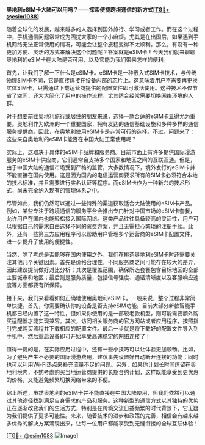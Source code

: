 **奥地利eSIM卡大陆可以用吗？——探索便捷跨境通信的新方式[[TG💪+ @esim1088](https://t.me/s/esim1088)]**

随着全球化的发展，越来越多的人选择到国外旅行、学习或者工作。而在这个过程中，手机通信问题常常成为困扰大家的一个小麻烦。尤其是在出国后，如果遇到手机网络无法正常使用的情况，可能会让整个旅程变得不太顺利。那么，有没有一种更加方便、灵活的方式来解决这个问题呢？答案就是eSIM卡！今天我们就来聊聊奥地利的eSIM卡在大陆是否可用，以及它能为我们带来怎样的便利。

首先，让我们了解一下什么是eSIM卡。eSIM卡是一种嵌入式SIM卡技术，与传统物理SIM卡不同，它是直接焊接在设备内部的芯片上。这意味着用户不需要再更换实体SIM卡，只需通过下载运营商提供的配置文件即可激活使用。这种技术不仅节省了空间，还大大简化了用户的操作流程，尤其适合经常需要切换网络环境的人群。

对于想要前往奥地利旅行或居住的朋友来说，选择一款合适的eSIM卡显得尤为重要。奥地利作为欧洲的一个重要国家，拥有发达的通信基础设施和多种多样的通信服务提供商。因此，在奥地利使用eSIM卡是非常可行的选择。不过，问题来了：这些来自奥地利的eSIM卡能否在中国大陆正常使用呢？

实际上，这取决于具体的eSIM卡品牌和服务商。目前市面上有许多提供国际漫游服务的eSIM卡供应商，它们通常会支持多个国家和地区之间的互联互通。但是，由于中国大陆的通信市场受到严格的监管，大多数情况下，境外发行的eSIM卡并不能直接在国内使用。这是因为国内的电信运营商要求所有的SIM卡必须符合本地的技术标准，并且需要进行实名认证等程序。而eSIM卡作为一种新兴的技术形式，尚未完全纳入现有的管理体系之中。

尽管如此，我们仍然可以通过一些特殊的渠道获取适合大陆使用的eSIM卡产品。例如，某些专注于跨境通信的服务平台会推出专门针对中国市场的eSIM卡套餐，允许用户在国内也能轻松接入国际网络。这类产品往往具备较高的灵活性，用户可以根据自己的需求自由选择不同的资费方案，并且无需担心繁琐的注册手续。此外，还有一些第三方应用程序可以帮助用户管理多个运营商的eSIM卡配置文件，进一步提升了使用的便捷性。

当然，除了考虑是否能够在国内使用之外，我们在挑选奥地利eSIM卡时还需要关注其他几个关键因素。首先是价格合理性，不同服务商之间可能存在较大的差异，因此建议提前做好对比分析；其次是覆盖范围，确保所选套餐包含目标地区的全部主要城市和地区；最后则是服务质量，包括信号强度、通话清晰度以及客服响应速度等方面都要有所保障。

接下来，我们来看看如何正确地使用奥地利eSIM卡。一般来说，整个过程非常简单快捷。首先，你需要确认你的设备是否支持eSIM功能。目前大部分新款智能手机都已经内置了这一特性，但如果你使用的是一部较老款机型，则可能需要额外购买适配器才能实现兼容。其次，访问相关服务商的官方网站或者应用程序，按照指引完成购买流程并下载相应的配置文件。最后一步就是将下载好的配置文件导入到手机中，然后重启设备即可开始享受高速稳定的网络连接了！

值得一提的是，在实际应用过程中，还有一些小技巧可以让体验更加顺畅。比如，为了避免产生不必要的国际漫游费用，建议事先设置好自动断开连接的功能；同时也可以利用Wi-Fi热点来补充流量不足的问题。另外，如果你计划长时间逗留在奥地利境内，不妨考虑购买当地运营商提供的长期合约计划，这样既能享受到更优惠的价格，又能避免频繁切换网络带来的不便。

综上所述，虽然奥地利的eSIM卡并不能直接在中国大陆使用，但我们依然可以通过其他途径找到满足自身需求的产品和服务。这种新型的通信方式以其独特的优势正在逐渐改变我们的生活方式，特别是在跨境交流日益频繁的时代背景下，它无疑为我们提供了更多可能性。未来，随着技术的进步和政策的完善，相信会有越来越多优秀的解决方案涌现出来，让每一位用户都能享受到无缝衔接的全球互联体验！

[[TG💪+ @esim1088](https://t.me/s/esim1088) ![Image](https://i.postimg.cc/4NQfJmqS/Snipaste-2025-05-13-00-14-12.png)]